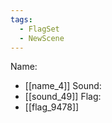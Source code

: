 ```yaml
---
tags:
  - FlagSet
  - NewScene
---
```

Name:
- [[name_4]]
Sound:
- [[sound_49]]
Flag:
- [[flag_9478]]
